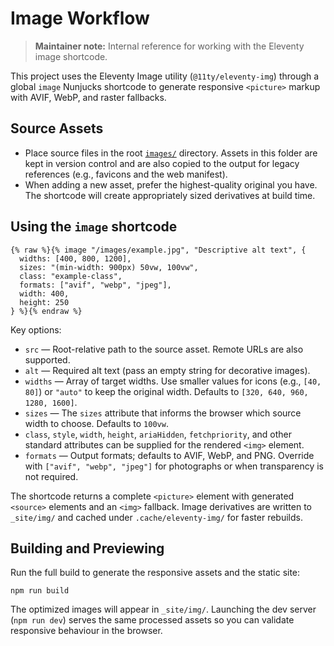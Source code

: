 # Image Workflow

> **Maintainer note:** Internal reference for working with the Eleventy image shortcode.

This project uses the Eleventy Image utility (`@11ty/eleventy-img`) through a global `image` Nunjucks shortcode to generate responsive `<picture>` markup with AVIF, WebP, and raster fallbacks.

## Source Assets

- Place source files in the root [`images/`](../images) directory. Assets in this folder are kept in version control and are also copied to the output for legacy references (e.g., favicons and the web manifest).
- When adding a new asset, prefer the highest-quality original you have. The shortcode will create appropriately sized derivatives at build time.

## Using the `image` shortcode

```
{% raw %}{% image "/images/example.jpg", "Descriptive alt text", {
  widths: [400, 800, 1200],
  sizes: "(min-width: 900px) 50vw, 100vw",
  class: "example-class",
  formats: ["avif", "webp", "jpeg"],
  width: 400,
  height: 250
} %}{% endraw %}
```

Key options:

- `src` — Root-relative path to the source asset. Remote URLs are also supported.
- `alt` — Required alt text (pass an empty string for decorative images).
- `widths` — Array of target widths. Use smaller values for icons (e.g., `[40, 80]`) or `"auto"` to keep the original width. Defaults to `[320, 640, 960, 1280, 1600]`.
- `sizes` — The `sizes` attribute that informs the browser which source width to choose. Defaults to `100vw`.
- `class`, `style`, `width`, `height`, `ariaHidden`, `fetchpriority`, and other standard attributes can be supplied for the rendered `<img>` element.
- `formats` — Output formats; defaults to AVIF, WebP, and PNG. Override with `["avif", "webp", "jpeg"]` for photographs or when transparency is not required.

The shortcode returns a complete `<picture>` element with generated `<source>` elements and an `<img>` fallback. Image derivatives are written to `_site/img/` and cached under `.cache/eleventy-img/` for faster rebuilds.

## Building and Previewing

Run the full build to generate the responsive assets and the static site:

```
npm run build
```

The optimized images will appear in `_site/img/`. Launching the dev server (`npm run dev`) serves the same processed assets so you can validate responsive behaviour in the browser.

